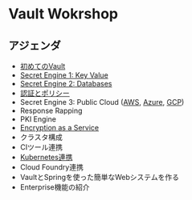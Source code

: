 # Vault Wokrshop

## アジェンダ
* [初めてのVault](https://github.com/tkaburagi/wip-vault-workshop/blob/master/hello-vault.md)
* [Secret Engine 1: Key Value](https://github.com/tkaburagi/wip-vault-workshop/blob/master/kv.md)
* [Secret Engine 2: Databases](https://github.com/tkaburagi/wip-vault-workshop/blob/master/db.md)
* [認証とポリシー](https://github.com/tkaburagi/wip-vault-workshop/blob/master/policy.md)
* Secret Engine 3: Public Cloud ([AWS](), [Azure](), [GCP]())
* Response Rapping
* PKI Engine
* [Encryption as a Service](https://github.com/tkaburagi/wip-vault-workshop/blob/master/transit.md)
* クラスタ構成
* CIツール連携
* [Kubernetes連携](https://github.com/tkaburagi/wip-vault-workshop/blob/master/k8s.md)
* Cloud Foundry連携
* VaultとSpringを使った簡単なWebシステムを作る
* Enterprise機能の紹介
